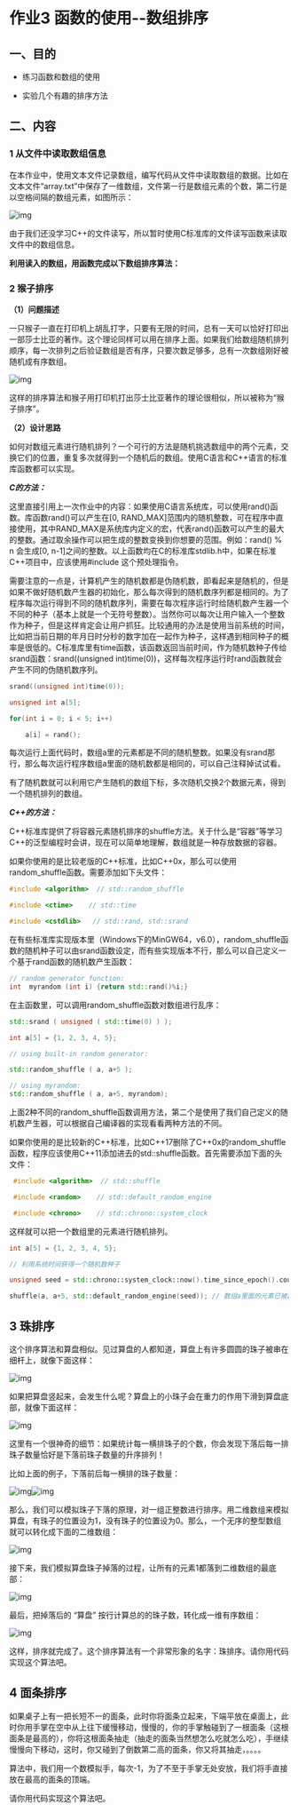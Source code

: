 # 作业3 函数的使用--数组排序

## 一、目的

- 练习函数和数组的使用

- 实验几个有趣的排序方法

## 二、内容

### 1 从文件中读取数组信息

在本作业中，使用文本文件记录数组，编写代码从文件中读取数组的数据。比如在文本文件“array.txt”中保存了一维数组，文件第一行是数组元素的个数，第二行是以空格间隔的数组元素，如图所示：

![img](figure/E3-1.jpg) 

由于我们还没学习C++的文件读写，所以暂时使用C标准库的文件读写函数来读取文件中的数组信息。
 
**利用读入的数组，用函数完成以下数组排序算法：**
 

### 2 猴子排序

**（1）问题描述**

一只猴子一直在打印机上胡乱打字，只要有无限的时间，总有一天可以恰好打印出一部莎士比亚的著作。这个理论同样可以用在排序上面。如果我们给数组随机排列顺序，每一次排列之后验证数组是否有序，只要次数足够多，总有一次数组刚好被随机成有序数组。

![img](figure/E3-2.png) 

这样的排序算法和猴子用打印机打出莎士比亚著作的理论很相似，所以被称为“猴子排序”。

**（2）设计思路**

如何对数组元素进行随机排列？一个可行的方法是随机挑选数组中的两个元素，交换它们的位置，重复多次就得到一个随机后的数组。使用C语言和C++语言的标准库函数都可以实现。

***C的方法：***

这里直接引用上一次作业中的内容：如果使用C语言系统库，可以使用rand()函数。库函数rand()可以产生在[0, RAND_MAX]范围内的随机整数，可在程序中直接使用，其中RAND_MAX是系统库内定义的宏，代表rand()函数可以产生的最大的整数。通过取余操作可以把生成的整数变换到你想要的范围。例如：rand() % n 会生成[0, n-1]之间的整数。以上函数均在C的标准库stdlib.h中，如果在标准C++项目中，应该使用#include <cstdlib>这个预处理指令。

需要注意的一点是，计算机产生的随机数都是伪随机数，即看起来是随机的，但是如果不做好随机数产生器的初始化，那么每次得到的随机数序列都是相同的。为了程序每次运行得到不同的随机数序列，需要在每次程序运行时给随机数产生器一个不同的种子（基本上就是一个无符号整数）。当然你可以每次让用户输入一个整数作为种子，但是这样肯定会让用户抓狂。比较通用的办法是使用当前系统的时间，比如把当前日期的年月日时分秒的数字加在一起作为种子，这样遇到相同种子的概率是很低的。C标准库里有time函数，该函数返回当前时间，作为随机数种子传给srand函数：srand((unsigned int)time(0))，这样每次程序运行时rand函数就会产生不同的伪随机数序列。

```c++
srand((unsigned int)time(0)); 

unsigned int a[5]; 

for(int i = 0; i < 5; i++) 

	a[i] = rand(); 
```

每次运行上面代码时，数组a里的元素都是不同的随机整数。如果没有srand那行，那么每次运行程序数组a里面的随机数都是相同的，可以自己注释掉试试看。

有了随机数就可以利用它产生随机的数组下标，多次随机交换2个数据元素，得到一个随机排列的数组。

 

***C++的方法：***

C++标准库提供了将容器元素随机排序的shuffle方法。关于什么是“容器”等学习C++的泛型编程时会讲，现在可以简单地理解，数组就是一种存放数据的容器。

如果你使用的是比较老版的C++标准，比如C++0x，那么可以使用random_shuffle函数。需要添加如下头文件：

```c++
#include <algorithm>  // std::random_shuffle 

#include <ctime>    // std::time 

#include <cstdlib>   // std::rand, std::srand 
```

在有些标准库实现版本里（Windows下的MinGW64，v6.0），random_shuffle函数的随机种子可以由srand函数设定，而有些实现版本不行，那么可以自己定义一个基于rand函数的随机数产生函数：

```c++
// random generator function: 
int  myrandom (int i) {return std::rand()%i;} 
```

在主函数里，可以调用random_shuffle函数对数组进行乱序：

```c++
std::srand ( unsigned ( std::time(0) ) ); 

int a[5] = {1, 2, 3, 4, 5}; 

// using built-in random generator: 

std::random_shuffle ( a, a+5 ); 

// using myrandom: 
std::random_shuffle ( a, a+5, myrandom); 
```

上面2种不同的random_shuffle函数调用方法，第二个是使用了我们自己定义的随机数产生器，可以根据自己编译器的实现看看两种方法的不同。

如果你使用的是比较新的C++标准，比如C++17删除了C++0x的random_shuffle函数，程序应该使用C++11添加进去的std::shuffle函数。首先需要添加下面的头文件：

```c++
 #include <algorithm>  // std::shuffle 

 #include <random>    // std::default_random_engine 

 #include <chrono>    // std::chrono::system_clock 
```

这样就可以把一个数组里的元素进行随机排列。

```c++
int a[5] = {1, 2, 3, 4, 5}; 

// 利用系统时间获得一个随机数种子 

unsigned seed = std::chrono::system_clock::now().time_since_epoch().count(); 

shuffle(a, a+5, std::default_random_engine(seed)); // 数组a里面的元素已被乱序 
```



## 3 珠排序

这个排序算法和算盘相似。见过算盘的人都知道，算盘上有许多圆圆的珠子被串在细杆上，就像下面这样：

![img](figure/E3-3.png) 

如果把算盘竖起来，会发生什么呢？算盘上的小珠子会在重力的作用下滑到算盘底部，就像下面这样：

![img](figure/E3-4.png) 

这里有一个很神奇的细节：如果统计每一横排珠子的个数，你会发现下落后每一排珠子数量恰好是下落前珠子数量的升序排列！

比如上面的例子，下落前后每一横排的珠子数量：

![img](figure/E3-5.png)![img](figure/E3-6.png) 

那么，我们可以模拟珠子下落的原理，对一组正整数进行排序。用二维数组来模拟算盘，有珠子的位置设为1，没有珠子的位置设为0。那么，一个无序的整型数组就可以转化成下面的二维数组：

![img](figure/E3-7.png) 

接下来，我们模拟算盘珠子掉落的过程，让所有的元素1都落到二维数组的最底部：

![img](figure/E3-8.png) 

最后，把掉落后的 “算盘” 按行计算总的的珠子数，转化成一维有序数组：

![img](figure/E3-9.png) 

这样，排序就完成了。这个排序算法有一个非常形象的名字：珠排序。请你用代码实现这个算法吧。


## 4 面条排序

如果桌子上有一把长短不一的面条，此时你将面条立起来，下端平放在桌面上，此时你用手掌在空中从上往下缓慢移动，慢慢的，你的手掌触碰到了一根面条（这根面条是最高的），你将这根面条抽走（抽走的面条当然想怎么吃就怎么吃），手继续慢慢向下移动，这时，你又碰到了倒数第二高的面条，你又将其抽走，。。。。

算法中，我们用一个数模拟手，每次-1，为了不至于手掌无处安放，我们将手直接放在最高的面条的顶端。

请你用代码实现这个算法吧。

 